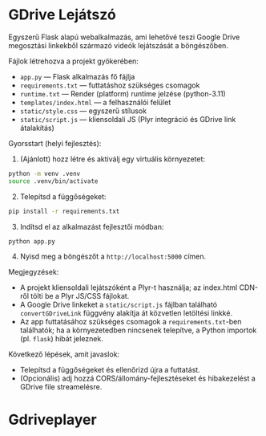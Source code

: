 # GDrive Lejátszó

Egyszerű Flask alapú webalkalmazás, ami lehetővé teszi Google Drive megosztási linkekből származó videók lejátszását a böngészőben.

Fájlok létrehozva a projekt gyökerében:

- `app.py` — Flask alkalmazás fő fájlja
- `requirements.txt` — futtatáshoz szükséges csomagok
- `runtime.txt` — Render (platform) runtime jelzése (python-3.11)
- `templates/index.html` — a felhasználói felület
- `static/style.css` — egyszerű stílusok
- `static/script.js` — kliensoldali JS (Plyr integráció és GDrive link átalakítás)

Gyorsstart (helyi fejlesztés):

1. (Ajánlott) hozz létre és aktiválj egy virtuális környezetet:

```bash
python -m venv .venv
source .venv/bin/activate
```

2. Telepítsd a függőségeket:

```bash
pip install -r requirements.txt
```

3. Indítsd el az alkalmazást fejlesztői módban:

```bash
python app.py
```

4. Nyisd meg a böngészőt a `http://localhost:5000` címen.

Megjegyzések:
- A projekt kliensoldali lejátszóként a Plyr-t használja; az index.html CDN-ről tölti be a Plyr JS/CSS fájlokat.
- A Google Drive linkeket a `static/script.js` fájlban található `convertGDriveLink` függvény alakítja át közvetlen letöltési linkké.
- Az app futtatásához szükséges csomagok a `requirements.txt`-ben találhatók; ha a környezetedben nincsenek telepítve, a Python importok (pl. `flask`) hibát jeleznek.

Következő lépések, amit javaslok:
- Telepítsd a függőségeket és ellenőrizd újra a futtatást.
- (Opcionális) adj hozzá CORS/állomány-fejlesztéseket és hibakezelést a GDrive file streamelésre.
# Gdriveplayer
